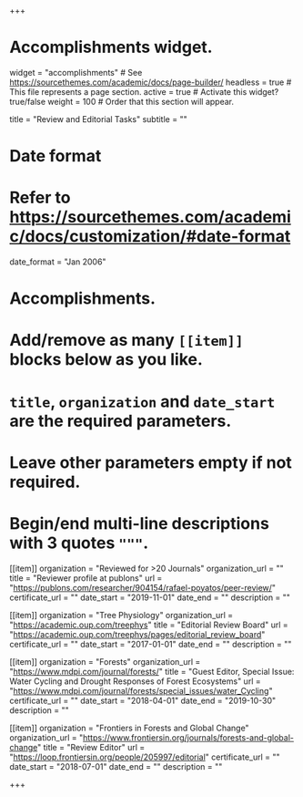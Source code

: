 +++
# Accomplishments widget.
widget = "accomplishments"  # See https://sourcethemes.com/academic/docs/page-builder/
headless = true  # This file represents a page section.
active = true  # Activate this widget? true/false
weight = 100  # Order that this section will appear.

title = "Review and Editorial Tasks"
subtitle = ""

# Date format
#   Refer to https://sourcethemes.com/academic/docs/customization/#date-format
date_format = "Jan 2006"

# Accomplishments.
#   Add/remove as many `[[item]]` blocks below as you like.
#   `title`, `organization` and `date_start` are the required parameters.
#   Leave other parameters empty if not required.
#   Begin/end multi-line descriptions with 3 quotes `"""`.

[[item]]
  organization = "Reviewed for >20 Journals"
  organization_url = ""
  title = "Reviewer profile at publons"
  url = "https://publons.com/researcher/904154/rafael-poyatos/peer-review/"
  certificate_url = ""
  date_start = "2019-11-01"
  date_end = ""
  description = ""


[[item]]
  organization = "Tree Physiology"
  organization_url = "https://academic.oup.com/treephys"
  title = "Editorial Review Board"
  url = "https://academic.oup.com/treephys/pages/editorial_review_board"
  certificate_url = ""
  date_start = "2017-01-01"
  date_end = ""
  description = ""

[[item]]
  organization = "Forests"
  organization_url = "https://www.mdpi.com/journal/forests/"
  title = "Guest Editor, Special Issue: Water Cycling and Drought Responses of Forest Ecosystems"
  url = "https://www.mdpi.com/journal/forests/special_issues/water_Cycling"
  certificate_url = ""
  date_start = "2018-04-01"
  date_end = "2019-10-30"
  description = ""
  
[[item]]
  organization = "Frontiers in Forests and Global Change"
  organization_url = "https://www.frontiersin.org/journals/forests-and-global-change"
  title = "Review Editor"
  url = "https://loop.frontiersin.org/people/205997/editorial"
  certificate_url = ""
  date_start = "2018-07-01"
  date_end = ""
  description = ""

+++
